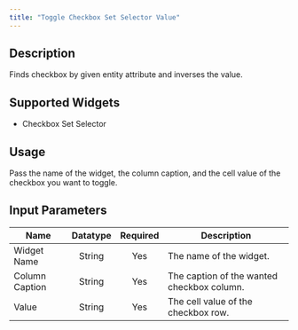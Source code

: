 ```yaml
---
title: "Toggle Checkbox Set Selector Value"
---
```

## Description
Finds checkbox by given entity attribute and inverses the value.

## Supported Widgets
 + Checkbox Set Selector

## Usage
Pass the name of the widget, the column caption, and the cell value of the checkbox you want to toggle.

## Input Parameters

Name | Datatype | Required | Description
---- |:--------:| :-------:|---------------
Widget Name | String | Yes | The name of the widget.
Column Caption | String | Yes | The caption of the wanted checkbox column.
Value | String | Yes | The cell value of the checkbox row.
